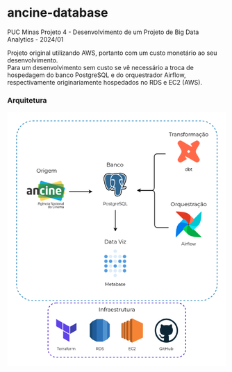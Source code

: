 # ancine-database
PUC Minas Projeto 4 - Desenvolvimento de um Projeto de Big Data Analytics - 2024/01  

Projeto original utilizando AWS, portanto com um custo monetário ao seu desenvolvimento.  
Para um desenvolvimento sem custo se vê necessário a troca de hospedagem do banco PostgreSQL e do orquestrador Airflow, respectivamente originariamente hospedados no RDS e EC2 (AWS).

### Arquitetura
<img width="600em" src="doc/architecture.png">